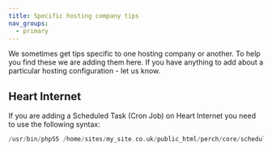```yaml
---
title: Specific hosting company tips
nav_groups:
  - primary
---
```


We sometimes get tips specific to one hosting company or another. To help you find these we are adding them here. If you have anything to add about a particular hosting configuration - let us know.

## Heart Internet

If you are adding a Scheduled Task (Cron Job) on Heart Internet you need to use the following syntax:

```php
/usr/bin/php55 /home/sites/my_site.co.uk/public_html/perch/core/scheduled/run.php secret=mysecret
```
